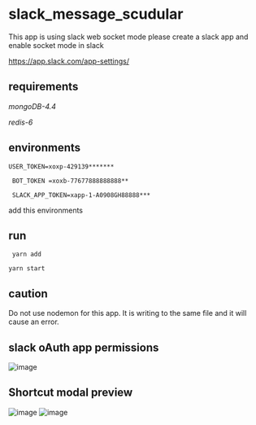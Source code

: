 # slack_message_scudular

This app is using slack web socket mode please create a slack app and enable socket mode in slack 


https://app.slack.com/app-settings/

## requirements 
*mongoDB-4.4*

*redis-6*

## environments
``` USER_TOKEN=xoxp-429139******* ```

``` BOT_TOKEN =xoxb-77677888888888**```

``` SLACK_APP_TOKEN=xapp-1-A0908GH88888***```

add this environments 

## run

``` yarn add```

``` yarn start ```

## caution 
Do not use nodemon for this app. It is writing to the same file and it will cause an error.

## slack oAuth app permissions 
![image](https://user-images.githubusercontent.com/83518670/200177307-aa860254-f69e-45d0-9286-ea1b395eea09.png)


## Shortcut modal preview
![image](https://user-images.githubusercontent.com/83518670/200177004-762f3b71-6923-4997-b651-6ec155859ca8.png)
![image](https://user-images.githubusercontent.com/83518670/200177051-85cfe229-c73a-480b-9428-226641d564f7.png)



